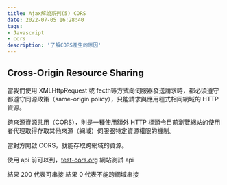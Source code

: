 ```yaml
---
title: Ajax解說系列(5) CORS
date: 2022-07-05 16:28:40
tags: 
- Javascript
- cors
description: '了解CORS產生的原因'
---
```


## Cross-Origin Resource Sharing

當我們使用 XMLHttpRequest 或 fecth等方式向伺服器發送請求時，都必須遵守都遵守同源政策（same-origin policy），只能請求與應用程式相同網域的 HTTP 資源。

跨來源資源共用（CORS），則是一種使用額外 HTTP 標頭令目前瀏覽網站的使用者代理取得存取其他來源（網域）伺服器特定資源權限的機制。

當對方開啟 CORS，就能存取跨網域的資源。

使用 api 前可以到，[test-cors.org](https://test-cors.org/) 網站測試 api

結果 200 代表可串接
結果 0 代表不能跨網域串接

